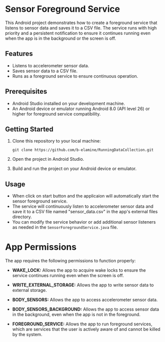 # Sensor Foreground Service

This Android project demonstrates how to create a foreground service that listens to sensor data and saves it to a CSV file. The service runs with high priority and a persistent notification to ensure it continues running even when the app is in the background or the screen is off.

## Features

- Listens to accelerometer sensor data.
- Saves sensor data to a CSV file.
- Runs as a foreground service to ensure continuous operation.

## Prerequisites

- Android Studio installed on your development machine.
- An Android device or emulator running Android 8.0 (API level 26) or higher for foreground service compatibility.

## Getting Started

1. Clone this repository to your local machine:

    ```
    git clone https://github.com/b-elamine/RunningDataCollection.git
    ```

2. Open the project in Android Studio.

3. Build and run the project on your Android device or emulator.

## Usage

- When click on start button and the applicaion will automatically start the sensor foreground service.
- The service will continuously listen to accelerometer sensor data and save it to a CSV file named "sensor_data.csv" in the app's external files directory.
- You can modify the service behavior or add additional sensor listeners as needed in the `SensorForegroundService.java` file.

# App Permissions

The app requires the following permissions to function properly:

- **WAKE_LOCK:** Allows the app to acquire wake locks to ensure the service continues running even when the screen is off.

- **WRITE_EXTERNAL_STORAGE:** Allows the app to write sensor data to external storage.

- **BODY_SENSORS:** Allows the app to access accelerometer sensor data.

- **BODY_SENSORS_BACKGROUND:** Allows the app to access sensor data in the background, even when the app is not in the foreground.

- **FOREGROUND_SERVICE:** Allows the app to run foreground services, which are services that the user is actively aware of and cannot be killed by the system.

